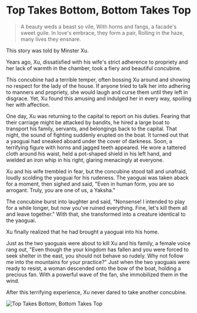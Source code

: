 # Top Takes Bottom, Bottom Takes Top

> A beauty weds a beast so vile,
> With horns and fangs, a facade's sweet guile.
> In love's embrace, they form a pair,
> Rolling in the haze, many lives they ensnare.

This story was told by Minster Xu.

Years ago, Xu, dissatisfied with his wife's strict adherence to propriety and
her lack of warmth in the chamber, took a fiery and beautiful concubine.

This concubine had a terrible temper, often bossing Xu around and
showing no respect for the lady of the house. If anyone tried to talk her
into adhering to manners and propriety, she would laugh and curse them
until they left in disgrace. Yet, Xu found this amusing and indulged her in
every way, spoiling her with affection.

One day, Xu was returning to the capital to report on his duties. Fearing
that their carriage might be attacked by bandits, he hired a large boat to
transport his family, servants, and belongings back to the capital. That
night, the sound of fighting suddenly erupted on the boat. It turned out
that a yaoguai had sneaked aboard under the cover of darkness. Soon, a
terrifying figure with horns and jagged teeth appeared. He wore a tattered
cloth around his waist, held a pot-shaped shield in his left hand, and
wielded an iron whip in his right, glaring menacingly at everyone.

Xu and his wife trembled in fear, but the concubine stood tall and
unafraid, loudly scolding the yaoguai for his rudeness. The yaoguai was
taken aback for a moment, then sighed and said, "Even in human form,
you are so arrogant. Truly, you are one of us, a Yaksha."

The concubine burst into laughter and said, "Nonsense! I intended to play
for a while longer, but now you've ruined everything. Fine, let's kill them
all and leave together." With that, she transformed into a creature
identical to the yaoguai.

Xu finally realized that he had brought a yaoguai into his home.

Just as the two yaoguais were about to kill Xu and his family, a female voice
rang out, "Even though the your kingdom has fallen and you were forced
to seek shelter in the east, you should not behave so rudely. Why not
follow me into the mountains for your practice?" Just when the two
yaoguais were ready to resist, a woman descended onto the bow of the
boat, holding a precious fan. With a powerful wave of the fan, she
immobilized them in the wind.

After this terrifying experience, Xu never dared to take another concubine.

![Top Takes Bottom, Bottom Takes Top](/image-20240827233738257.png)